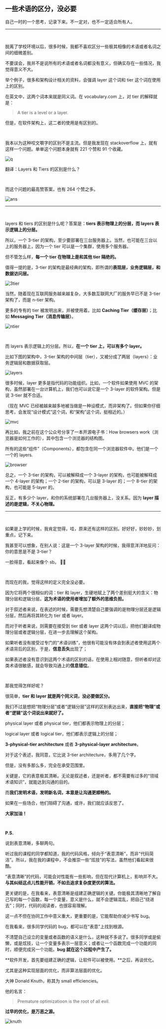 ## 一些术语的区分，没必要

自己一时的一个思考，记录下来。不一定对，也不一定适合所有人。

---

<br/>

脱离了学校环境以后，很多时候，我都不喜欢区分一些极其相像的术语或者名词之间的细微差别。

不要误会，我并不是说所有的术语或者名词都没有意义，但确实存在一些情况，我觉得意义不大。

举个例子，很多和架构设计相关的资料，会强调 layer 这个词和 tier 这个词在使用上的区别。

在英文中，这两个词本来就是同义词。在 vocabulary.com 上，对 tier 的解释就是：

> A tier is a level or a layer.

但是，在软件架构上，这二者的使用是有区别的。

<br/>

我本以为这种咬文嚼字的区别不是主流。但是我发现在 stackoverflow 上，就有这样一个问题。单单这个问题本身就有 221 个赞和 91 个收藏。

![q](q.png)

翻译：Layers 和 Tiers 的区别是什么？

<br/>

而这个问题的最高赞答案，也有 264 个赞之多。

![ans](ans.png)

---

<br/>

layers 和 tiers 的区别是什么呢？答案是：**tiers 表示物理上的分层，而 layers 表示逻辑上的分层。**

所以，一个 3-tier 的架构，至少要部署在三台服务器上。当然，也可能在三台以上的服务器上，因为一个 tier 可以是一个集群，使用多个服务器。

但不管怎么样，**每一个 tier 在物理上是和其他 tier 隔绝的。**

值得一提的是，3-tier 的架构是最经典的架构，即所谓的**表现层，业务逻辑层，和数据访问层。**

![3tier](3tier.png)

当然，随着现在互联网服务越来越复杂，大多数互联网大厂的服务早已不是 3-tier 架构了，而是 n-tier 架构。

更多的专有的 tier 被发明出来，并被使用着。比如 **Caching Tier（缓存层）**；比如 **Messaging Tier（消息传输层）**。

![ntier](ntier.png)

<br/>

而 layers 表示逻辑上的分层。所以，**在一个 tier 上，可以有多个 layer。**

比如下图的架构中，3-tier 架构的中间层（tier），又被分成了两层（layers）：业务逻辑层和数据获取层。

![layers](layers.png)

很多时候，layer 更多是指代码的功能组织。比如，一个软件如果使用 MVC 的架构，虽然部署在一台计算机上，我们也可以说它是一个 3-layer 的软件架构。但是说 3-tier 就不合适。

（现在 MVC 已经被越来越多地被当做是一种设模式，而非架构了。但如果你仔细思考，会发现“设计模式”这个词，和“架构”这个词，挺相近的。）

![mvc](mvc.png)

再比如，我之前在这个公众号分享了一本开源电子书：How browsers work（浏览器是如何工作的），其中包含一个浏览器的结构图。

所有的这些“组件”（Components），都包含在同一个浏览器软件中。他们是一个一个的 layers.

![browser](browser.png)

总之，一个 3-tier 的架构，可以被解释成一个 3-layer 的架构，也可能被解释成一个 4-layer 的架构；一个 2-tier 的架构，可以是 3-layer 的；一个 8-tier 的架构，也可能是 5-layer 的。

反正，有多少个 layer，和你的系统部署在几台服务器上，没关系。因为 **layer 描述的是逻辑，不关心物理。**

---

<br/>

如果是上学的时候，我肯定觉得，哇，原来还有这样的区别。好好好，妙妙妙，划重点，记下来。

我甚至可以想象，在别人说：这是一个 3-layer 架构的时候，我得意洋洋地反问：你的意思是不是 3-tier？

一脸得意，看起来像个 sb。 🤷‍♂️

<br/>

而现在的我，觉得这样的定义完全没必要。

因为它将两个很相似的词：tier 和 layer，生硬地赋上了两个差别挺大的含义：物理分层和逻辑分层。**这为术语的使用者增加了额外的思维负担。**

对于叙述者来说，在表述的时候，需要先想清楚自己要强调的是物理分层还是逻辑分层，然后再将其转化为 tier 或者 layer。

而对于听者来说，则需要在接受到 tier 或者 layer 这两个词以后，把他们翻译成物理分层或者逻辑分层，在进一步去理解这个架构。

如果听者没有接受过专门的“术语训练”，他很有可能没有体会到表述者使用这两个术语背后的区别，于是，**信息丢失**出现了；

如果表述者没有意识到这两个术语的区别的话，在使用上相对随意，但听者却对这类术语很敏感，就会导致沟通上的**信息错位**。

<br/>

那我觉得怎样好呢？

很简单，**tier 和 layer 就是两个同义词，没必要做区分。**

我们不过是想把“物理分层”或者“逻辑分层”这样的区别表达出来，**直接把“物理”或者“逻辑”这个词说出来就好了。**

physical layer 或者 physical tier，他们都表示物理上的分层；

logical layer 或者 logical tier，他们都表示逻辑上的分层；

**3-physical-tier architecture** 或者 **3-physical-layer architecture**。

对于这个表述，我同意，它比说 3-tier architecture，多用了几个字。

但是，没有多那么多，完全在承受范围里。

关键是，它的表意极其清晰。无论是叙述者，还是听者，都不需要有过多的“领域术语知识”，就能达到沟通的目的。

而**我们发明术语，发明新名词，本意是让沟通更顺畅的。**

如果在一些场合，他们阻碍了沟通，或许，我们就应该反思了。

**大家加油！**

<br/>

**P.S.**

说到表意清晰，多聊两句。

听过我的课程的同学都知道，我的代码风格，倾向于“表意清晰”，而非“代码简洁”。所以，我在我的课程中，不会推崇一些“炫技”的写法，虽然他们看起来很酷。

“表意清晰”的代码，可能会对性能有一些影响，但在现代计算机上，影响并不大。**与其纠结这点儿性能开销，不如去追求复杂度更优的算法。**

更关键的是，在我看来，表意清晰是组建正确逻辑的关键。你能极其清晰地了解自己写的每一个函数，每一个变量，意义是什么，就不会逻辑混乱，把自己“绕进去”；同时，代码的阅读者，也很容易理解。

这一点不但在协同工作中意义重大，更重要的是，它能帮助你减少书写 bug。

在我看来，很多同学代码的 bug，都可以在“表意”上找到根源。

不清楚自己设立的变量或者函数的语义是什么，这种就不多说了。很多同学或是偷懒，或是炫技，让一个变量多表示一层意义；或者让一个函数完成一个功能的同时，顺便完成另一个功能。**bug 就在这个过程中产生了。**

**软件开发，首先要组建正确的逻辑，让软件可以被使用。**之后，再谈优化。

尤其是这种实现层面的优化，而非算法层面的优化。

大神 Donald Knuth，称其为 small efficiencies。

他的名言：

> Premature optimizatioon is the root of all evil.

**过早的优化，是万恶之源。**

![knuth](knuth.png)






